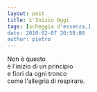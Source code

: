 ```yaml
---
layout: post
title: L'Inizio Oggi
tags: [scheggia d'essenza,]
date: 2010-02-07 20:58:00
author: pietro
---
```

Non è questo<br/>è l'inizio di un principio<br/>e fiori da ogni tronco<br/>come l'allegria di respirare.
